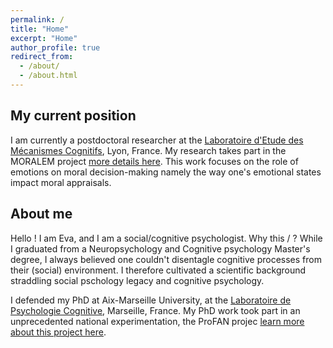```yaml
---
permalink: /
title: "Home"
excerpt: "Home"
author_profile: true
redirect_from: 
  - /about/
  - /about.html
---
```

## My current position

I am currently a postdoctoral researcher at the
[Laboratoire d'Etude des Mécanismes Cognitifs](https://emc.univ-lyon2.fr/), Lyon, France. My research takes part in the MORALEM project [more details here](https://anr.fr/Projet-ANR-21-CE28-0012). This work focuses on the role of emotions on moral decision-making namely the way one's emotional states impact moral appraisals. 

## About me
Hello ! I am Eva, and I am a social/cognitive psychologist. Why this / ? 
While I graduated from a Neuropsychology and Cognitive psychology Master's degree, I always believed one couldn't disentagle cognitive processes from their (social) environment. I therefore cultivated a scientific background straddling social pschology legacy and cognitive psychology.

I defended my PhD at Aix-Marseille University, at the [Laboratoire de Psychologie Cognitive](https://lpc.univ-amu.fr/fr), Marseille, France. My PhD work took part in an unprecedented national experimentation, the ProFAN projec [learn more about this project here](https://www.education.gouv.fr/bo/16/Hebdo41/MENB1628228N.htm).

